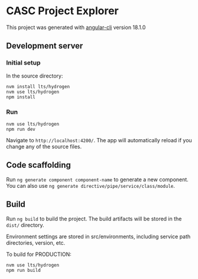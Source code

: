 # CASC Project Explorer

This project was generated with [angular-cli](https://github.com/angular/angular-cli) version 18.1.0

## Development server

### Initial setup

In the source directory:

```
nvm install lts/hydrogen
nvm use lts/hydrogen
npm install
```

### Run

```
nvm use lts/hydrogen
npm run dev
```

Navigate to `http://localhost:4200/`. The app will automatically reload if you change any of the source files.

## Code scaffolding

Run `ng generate component component-name` to generate a new component. You can also use `ng generate directive/pipe/service/class/module`.

## Build

Run `ng build` to build the project. The build artifacts will be stored in the `dist/` directory.

Environment settings are stored in src/environments, including service path directories, version, etc.

To build for PRODUCTION:

```
nvm use lts/hydrogen
npm run build
```
